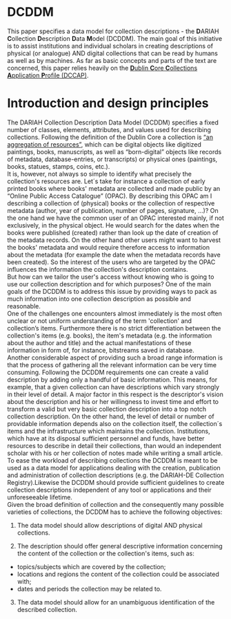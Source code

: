 # DCDDM
This paper specifies a data model for collection descriptions - the **D**ARIAH **C**ollection **D**escription **D**ata **M**odel (DCDDM). The main goal of this initiative is to assist institutions and individual scholars in creating descriptions of physical (or analogue) AND digital collections that can be read by humans as well as by machines. As far as basic concepts and parts of the text are concerned, this paper relies heavily on the <a href="http://dublincore.org/groups/collections/collection-application-profile/">**D**ublin **C**ore **C**ollections **A**pplication **P**rofile (DCCAP)</a>.  

# Introduction and design principles
The DARIAH Collection Description Data Model (DCDDM) specifies a fixed number of classes, elements, attributes, and values used for describing collections. Following the definition of the Dublin Core a collection is <a href="http://purl.org/dc/dcmitype/Collection">“an aggregation of resources”</a>, which can be digital objects like digitized paintings, books, manuscripts, as well as “born-digital” objects like records of metadata, database-entries, or transcripts) or physical ones (paintings, books, statues, stamps, coins, etc.).  
It is, however, not always so simple to identify what precisely the collection's resources are. Let´s take for instance a collection of early printed books where books' metadata are collected and made public by an “Online Public Access Catalogue” (OPAC). By describing this OPAC am I describing a collection of (physical) books or the collection of respective metadata (author, year of publication, number of pages, signature, …)?  On the one hand we have the common user of an OPAC interested mainly, if not exclusively, in the physical object. He would search for the dates when the books were published (created) rather than look up the date of creation of the metadata records. On the other hand other users might want to harvest the books' metadata and would require therefore access to information about the metadata (for example the date when the metadata records have been created). So the interest of the users who are targeted by the OPAC influences the information the collection's description contains.  
But how can we tailor the user's access without knowing who is going to use our collection description and for which purposes? One of the main goals of the DCDDM is to address this issue by providing ways to pack as much information into one collection description as possible and reasonable.  
One of the challenges one encounters almost immediately is the most often unclear or not uniform understanding of the term 'collection' and collection’s items. Furthermore there is no strict differentiation between the collection's items (e.g. books), the item's metadata (e.g. the information about the author and title) and the actual manifestations of these information in form of, for instance, bitstreams saved in database.  
Another considerable aspect of providing such a broad range information is that the process of gathering all the relevant information can be very time consuming. Following the DCDDM requirements one can create a valid description by adding only a handful of basic information. This means, for example, that a given collection can have descriptions which vary strongly in their level of detail.  A major factor in this respect is the descriptor's vision about the description and his or her willingness to invest time and effort to transform a valid but very basic collection description into a top notch collection description. 
On the other hand, the level of detail or number of providable information depends also on the collection itself, the collection´s items and the infrastructure which maintains the collection. Institutions, which have at its disposal sufficient personnel and funds, have better resources to describe in detail their collections, than would an independent scholar with his or her collection of notes made while writing a small article.  
To ease the workload of describing collections the DCDDM is meant to be used as a data model for applications dealing with the creation, publication and administration of collection descriptions (e.g. the DARIAH-DE Collection Registry).Likewise the DCDDM should provide sufficient guidelines to create collection descriptions independent of any tool or applications and their unforeseeable lifetime.  
Given the broad definition of collection and the consequently many possible varieties of collections, the DCDDM has to achieve the following objectives:  

1. The data model should allow descriptions of digital AND physical collections.  

2. The description should offer general descriptive information concerning the content of the collection or the collection's items, such as:  
* topics/subjects which are covered by the collection;  
* locations and regions the content of the collection could be associated with;  
* dates and periods the collection may be related to.  

3. The data model should allow for an unambiguous identification of the described collection.